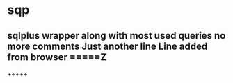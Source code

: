 # sqp
sqlplus wrapper along with most used queries
no more comments
Just another line
Line added from browser
=====Z
-----
+++++

